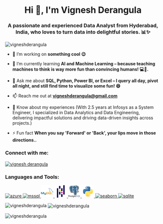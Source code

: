 <h1 align="center">Hi 👋, I'm Vignesh Derangula</h1>
<h3 align="center">A passionate and experienced Data Analyst from Hyderabad, India, who loves to turn data into delightful stories. 📊✨</h3>

<p align="left"> <img src="https://komarev.com/ghpvc/?username=vigneshderangula&label=Profile%20views&color=0e75b6&style=flat" alt="vigneshderangula" /> </p>

- 🔭 I’m working on **something cool 😉**

- 🌱 I’m currently learning **AI and Machine Learning – because teaching machines to think is way more fun than convincing humans! 💻🧠.**

- 💬 Ask me about **SQL, Python, Power BI, or Excel – I query all day, pivot all night, and still find time to visualize some fun! 😄**

- 📫 Reach me out at **vigneshderangula@gmail.com**

- 📄 Know about my experiences (With 2.5 years at Infosys as a System Engineer, I specialized in Data Analytics and Data Engineering, delivering impactful solutions and driving data-driven insights across projects.)

- ⚡ Fun fact **When you say 'Forward' or 'Back', your lips move in those directions..**

<h3 align="left">Connect with me:</h3>
<p align="left">
<a href="https://linkedin.com/in/vignesh derangula" target="blank"><img align="center" src="https://raw.githubusercontent.com/rahuldkjain/github-profile-readme-generator/master/src/images/icons/Social/linked-in-alt.svg" alt="vignesh derangula" height="30" width="40" /></a>
</p>

<h3 align="left">Languages and Tools:</h3>
<p align="left"> <a href="https://azure.microsoft.com/en-in/" target="_blank" rel="noreferrer"> <img src="https://www.vectorlogo.zone/logos/microsoft_azure/microsoft_azure-icon.svg" alt="azure" width="40" height="40"/> </a> <a href="https://www.microsoft.com/en-us/sql-server" target="_blank" rel="noreferrer"> <img src="https://www.svgrepo.com/show/303229/microsoft-sql-server-logo.svg" alt="mssql" width="40" height="40"/> </a> <a href="https://www.mysql.com/" target="_blank" rel="noreferrer"> <img src="https://raw.githubusercontent.com/devicons/devicon/master/icons/mysql/mysql-original-wordmark.svg" alt="mysql" width="40" height="40"/> </a> <a href="https://pandas.pydata.org/" target="_blank" rel="noreferrer"> <img src="https://raw.githubusercontent.com/devicons/devicon/2ae2a900d2f041da66e950e4d48052658d850630/icons/pandas/pandas-original.svg" alt="pandas" width="40" height="40"/> </a> <a href="https://www.postgresql.org" target="_blank" rel="noreferrer"> <img src="https://raw.githubusercontent.com/devicons/devicon/master/icons/postgresql/postgresql-original-wordmark.svg" alt="postgresql" width="40" height="40"/> </a> <a href="https://www.python.org" target="_blank" rel="noreferrer"> <img src="https://raw.githubusercontent.com/devicons/devicon/master/icons/python/python-original.svg" alt="python" width="40" height="40"/> </a> <a href="https://seaborn.pydata.org/" target="_blank" rel="noreferrer"> <img src="https://seaborn.pydata.org/_images/logo-mark-lightbg.svg" alt="seaborn" width="40" height="40"/> </a> <a href="https://www.sqlite.org/" target="_blank" rel="noreferrer"> <img src="https://www.vectorlogo.zone/logos/sqlite/sqlite-icon.svg" alt="sqlite" width="40" height="40"/> </a> </p>

<p><img align="left" src="https://github-readme-stats.vercel.app/api/top-langs?username=vigneshderangula&show_icons=true&locale=en&layout=compact" alt="vigneshderangula" /></p>

<p>&nbsp;<img align="center" src="https://github-readme-stats.vercel.app/api?username=vigneshderangula&show_icons=true&locale=en" alt="vigneshderangula" /></p>

<p><img align="center" src="https://github-readme-streak-stats.herokuapp.com/?user=vigneshderangula&" alt="vigneshderangula" /></p>
